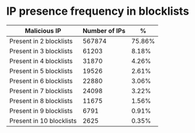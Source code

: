 # IP presence frequency in blocklists
| Malicious IP | Number of IPs | % |
|----|----|----|
| Present in 2 blocklists | 567874 | 75.86% |
| Present in 3 blocklists | 61203 | 8.18% |
| Present in 4 blocklists | 31870 | 4.26% |
| Present in 5 blocklists | 19526 | 2.61% |
| Present in 6 blocklists | 22880 | 3.06% |
| Present in 7 blocklists | 24098 | 3.22% |
| Present in 8 blocklists | 11675 | 1.56% |
| Present in 9 blocklists | 6791 | 0.91% |
| Present in 10 blocklists | 2625 | 0.35% |
